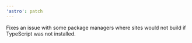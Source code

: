 ```yaml
---
'astro': patch
---
```


Fixes an issue with some package managers where sites would not build if TypeScript was not installed.
